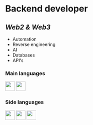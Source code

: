 # **Backend developer**
## *Web2 & Web3*

- Automation
- Reverse engineering
- AI
- Databases
- API's

### **Main languages**

<div>
    <img height="30" margin-right="20" src="https://www.pngkit.com/png/full/70-701749_this-free-icons-png-design-of-python-language.png" onclick="return false;"/>
    <img height="30" margin-right="20" src="https://cdn.icon-icons.com/icons2/2699/PNG/512/golang_logo_icon_171073.png" onclick="return false;"/>
</div>

### **Side languages**

<div>
    <img height="30" margin-right="20" src="https://cdn-icons-png.flaticon.com/512/5968/5968292.png" onclick="return false;"/>
    <img height="30" margin-right="20" src="https://cdn-icons-png.flaticon.com/512/5968/5968282.png" onclick="return false;"/>
    <img height="30" margin-right="20" src="https://cdn-icons-png.flaticon.com/512/6132/6132221.png" onclick="return false;"/>
</div>
